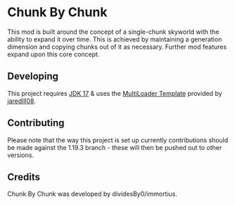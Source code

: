 # Chunk By Chunk

This mod is built around the concept of a single-chunk skyworld with the ability to expand it over time. This is achieved
by maintaining a generation dimension and copying chunks out of it as necessary. Further mod features expand upon this
core concept.

## Developing

This project requires [JDK 17](https://adoptium.net/) & uses the [MultiLoader Template](https://github.com/jaredlll08/MultiLoader-Template) provided by [jaredlll08](https://github.com/jaredlll08).

## Contributing

Please note that the way this project is set up currently contributions should be made against the 1.19.3 branch - these will then be pushed out to other versions.

## Credits

Chunk By Chunk was developed by dividesBy0/immortius.
